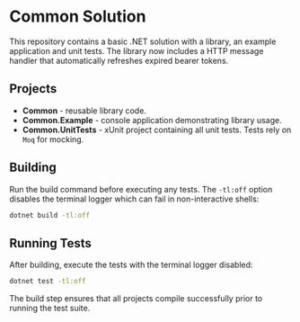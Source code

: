 # Common Solution

This repository contains a basic .NET solution with a library, an example application and unit tests. The library now includes a HTTP message handler that automatically refreshes expired bearer tokens.

## Projects
- **Common** - reusable library code.
- **Common.Example** - console application demonstrating library usage.
- **Common.UnitTests** - xUnit project containing all unit tests. Tests rely on `Moq` for mocking.

## Building
Run the build command before executing any tests. The `-tl:off` option
disables the terminal logger which can fail in non-interactive shells:

```bash
dotnet build -tl:off
```

## Running Tests
After building, execute the tests with the terminal logger disabled:

```bash
dotnet test -tl:off
```

The build step ensures that all projects compile successfully prior to running the test suite.
